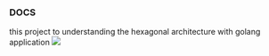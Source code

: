 ### DOCS

this project to understanding the hexagonal architecture with golang application
![](images/arch.webp)
